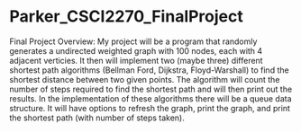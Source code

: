 # Parker_CSCI2270_FinalProject
Final Project Overview:
  My project will be a program that randomly generates a undirected weighted graph with 100 nodes, each with 4 adjacent verticies.  It then will implement two (maybe three) different shortest path algorithms (Bellman Ford, Dijkstra, Floyd-Warshall) to find the shortest distance between two given points.  The algorithm will count the number of steps required to find the shortest path and will then print out the results.  In the implementation of these algorithms there will be a queue data structure. It will have options to refresh the graph, print the graph, and print the shortest path (with number of steps taken).  

